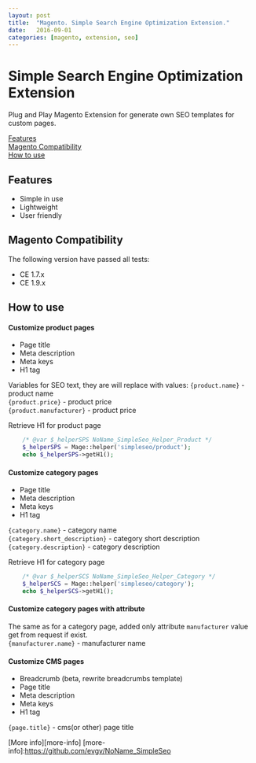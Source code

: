 ```yaml
---
layout: post
title:  "Magento. Simple Search Engine Optimization Extension."
date:   2016-09-01
categories: [magento, extension, seo]
---
```

# Simple Search Engine Optimization Extension

Plug and Play Magento Extension for generate own SEO templates for custom pages.

[Features](#features)  
[Magento Compatibility](#magento-compatibility)  
[How to use](#how-to-use)   

## Features
- Simple in use
- Lightweight
- User friendly

## Magento Compatibility
The following version have passed all tests:
- CE 1.7.x
- CE 1.9.x

## How to use

#### Customize product pages
 - Page title
 - Meta description
 - Meta keys
 - H1 tag

Variables for SEO text, they are will replace with values:
`{product.name}`         - product name  
`{product.price}`        - product price  
`{product.manufacturer}` - product price  

Retrieve H1 for product page
```php
    /* @var $_helperSPS NoName_SimpleSeo_Helper_Product */
    $_helperSPS = Mage::helper('simpleseo/product');
    echo $_helperSPS->getH1();
```

#### Customize category pages
- Page title
- Meta description
- Meta keys
- H1 tag

`{category.name}`              - category name  
`{category.short_description}` - category short description  
`{category.description}`       - category description  

Retrieve H1 for category page
```php
    /* @var $_helperSCS NoName_SimpleSeo_Helper_Category */
    $_helperSCS = Mage::helper('simpleseo/category');
    echo $_helperSCS->getH1();
```

#### Customize category pages with attribute
The same as for a category page, added only attribute `manufacturer` value get from request if exist.  
`{manufacturer.name}` - manufacturer name

#### Customize CMS pages
- Breadcrumb (beta, rewrite breadcrumbs template)
- Page title
- Meta description
- Meta keys
- H1 tag

`{page.title}` - cms(or other) page title  


[More info][more-info]
[more-info]:https://github.com/evgv/NoName_SimpleSeo
